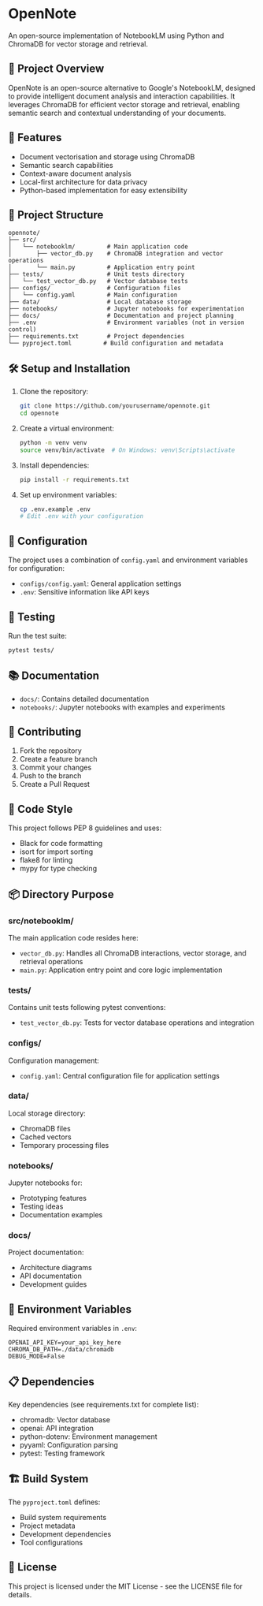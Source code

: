 # OpenNote

An open-source implementation of NotebookLM using Python and ChromaDB for vector storage and retrieval.

## 🎯 Project Overview

OpenNote is an open-source alternative to Google's NotebookLM, designed to provide intelligent document analysis and interaction capabilities. It leverages ChromaDB for efficient vector storage and retrieval, enabling semantic search and contextual understanding of your documents.

## 🚀 Features

- Document vectorisation and storage using ChromaDB
- Semantic search capabilities
- Context-aware document analysis
- Local-first architecture for data privacy
- Python-based implementation for easy extensibility

## 📁 Project Structure

```plaintext
opennote/
├── src/
│   └── notebooklm/         # Main application code
│       ├── vector_db.py    # ChromaDB integration and vector operations
│       └── main.py         # Application entry point
├── tests/                  # Unit tests directory
│   └── test_vector_db.py   # Vector database tests
├── configs/                # Configuration files
│   └── config.yaml         # Main configuration
├── data/                   # Local database storage
├── notebooks/              # Jupyter notebooks for experimentation
├── docs/                   # Documentation and project planning
├── .env                    # Environment variables (not in version control)
├── requirements.txt        # Project dependencies
└── pyproject.toml         # Build configuration and metadata
```

## 🛠️ Setup and Installation

1. Clone the repository:

   ```bash
   git clone https://github.com/yourusername/opennote.git
   cd opennote
   ```

2. Create a virtual environment:

   ```bash
   python -m venv venv
   source venv/bin/activate  # On Windows: venv\Scripts\activate
   ```

3. Install dependencies:

   ```bash
   pip install -r requirements.txt
   ```

4. Set up environment variables:

   ```bash
   cp .env.example .env
   # Edit .env with your configuration
   ```

## 🔧 Configuration

The project uses a combination of `config.yaml` and environment variables for configuration:

- `configs/config.yaml`: General application settings
- `.env`: Sensitive information like API keys

## 🧪 Testing

Run the test suite:

```bash
pytest tests/
```

## 📚 Documentation

- `docs/`: Contains detailed documentation
- `notebooks/`: Jupyter notebooks with examples and experiments

## 🤝 Contributing

1. Fork the repository
2. Create a feature branch
3. Commit your changes
4. Push to the branch
5. Create a Pull Request

## 📝 Code Style

This project follows PEP 8 guidelines and uses:

- Black for code formatting
- isort for import sorting
- flake8 for linting
- mypy for type checking

## 📦 Directory Purpose

### src/notebooklm/

The main application code resides here:

- `vector_db.py`: Handles all ChromaDB interactions, vector storage, and retrieval operations
- `main.py`: Application entry point and core logic implementation

### tests/

Contains unit tests following pytest conventions:

- `test_vector_db.py`: Tests for vector database operations and integration

### configs/

Configuration management:

- `config.yaml`: Central configuration file for application settings

### data/

Local storage directory:

- ChromaDB files
- Cached vectors
- Temporary processing files

### notebooks/

Jupyter notebooks for:

- Prototyping features
- Testing ideas
- Documentation examples

### docs/

Project documentation:

- Architecture diagrams
- API documentation
- Development guides

## 🔐 Environment Variables

Required environment variables in `.env`:

```plaintext
OPENAI_API_KEY=your_api_key_here
CHROMA_DB_PATH=./data/chromadb
DEBUG_MODE=False
```

## 📋 Dependencies

Key dependencies (see requirements.txt for complete list):

- chromadb: Vector database
- openai: API integration
- python-dotenv: Environment management
- pyyaml: Configuration parsing
- pytest: Testing framework

## 🏗️ Build System

The `pyproject.toml` defines:

- Build system requirements
- Project metadata
- Development dependencies
- Tool configurations

## 📜 License

This project is licensed under the MIT License - see the LICENSE file for details.
